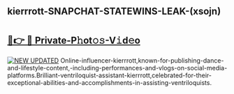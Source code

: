 ## kierrrott-SNAPCHAT-STATEWINS-LEAK-(xsojn)


# <h2><a href="https://mediaupload.pro?-20M">🔗👉 🔴 Private-P𝚑ot𝚘𝚜-V𝚒d𝚎o</a></h2>

[![NEW UPDATED](https://i.imgur.com/0qMVB7G.gif)](https://mediaupload.pro?-20M)
Online-influencer-kierrrott,known-for-publishing-dance-and-lifestyle-content,-including-performances-and-vlogs-on-social-media-platforms.Brilliant-ventriloquist-assistant-kierrrott,celebrated-for-their-exceptional-abilities-and-accomplishments-in-assisting-ventriloquists.  